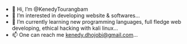 - 👋 Hi, I’m @KenedyTourangbam
- 👀 I’m interested in developing website & softwares... 
- 🌱 I’m currently learning new programming languages, full fledge web developing, ethical hacking with kali linux...
- 📫 One can reach me kenedy.dhojobi@gmail.com...

<!---
KenedyTourangbam/KenedyTourangbam is a ✨ special ✨ repository because its `README.md` (this file) appears on your GitHub profile.
You can click the Preview link to take a look at your changes.
--->
